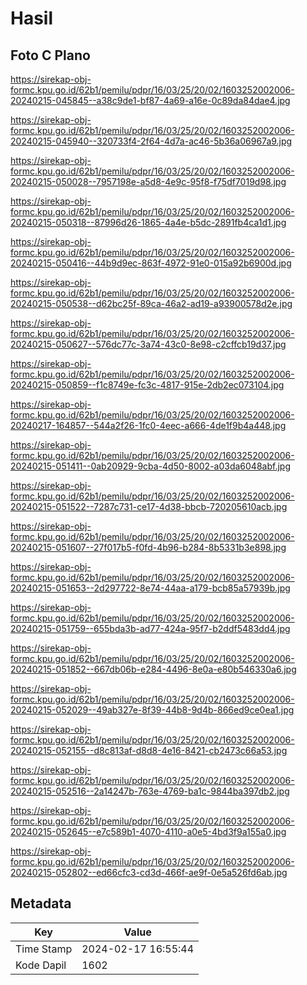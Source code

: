 # Hasil

## Foto C Plano

https://sirekap-obj-formc.kpu.go.id/62b1/pemilu/pdpr/16/03/25/20/02/1603252002006-20240215-045845--a38c9de1-bf87-4a69-a16e-0c89da84dae4.jpg

https://sirekap-obj-formc.kpu.go.id/62b1/pemilu/pdpr/16/03/25/20/02/1603252002006-20240215-045940--320733f4-2f64-4d7a-ac46-5b36a06967a9.jpg

https://sirekap-obj-formc.kpu.go.id/62b1/pemilu/pdpr/16/03/25/20/02/1603252002006-20240215-050028--7957198e-a5d8-4e9c-95f8-f75df7019d98.jpg

https://sirekap-obj-formc.kpu.go.id/62b1/pemilu/pdpr/16/03/25/20/02/1603252002006-20240215-050318--87996d26-1865-4a4e-b5dc-2891fb4ca1d1.jpg

https://sirekap-obj-formc.kpu.go.id/62b1/pemilu/pdpr/16/03/25/20/02/1603252002006-20240215-050416--44b9d9ec-863f-4972-91e0-015a92b6900d.jpg

https://sirekap-obj-formc.kpu.go.id/62b1/pemilu/pdpr/16/03/25/20/02/1603252002006-20240215-050538--d62bc25f-89ca-46a2-ad19-a93900578d2e.jpg

https://sirekap-obj-formc.kpu.go.id/62b1/pemilu/pdpr/16/03/25/20/02/1603252002006-20240215-050627--576dc77c-3a74-43c0-8e98-c2cffcb19d37.jpg

https://sirekap-obj-formc.kpu.go.id/62b1/pemilu/pdpr/16/03/25/20/02/1603252002006-20240215-050859--f1c8749e-fc3c-4817-915e-2db2ec073104.jpg

https://sirekap-obj-formc.kpu.go.id/62b1/pemilu/pdpr/16/03/25/20/02/1603252002006-20240217-164857--544a2f26-1fc0-4eec-a666-4de1f9b4a448.jpg

https://sirekap-obj-formc.kpu.go.id/62b1/pemilu/pdpr/16/03/25/20/02/1603252002006-20240215-051411--0ab20929-9cba-4d50-8002-a03da6048abf.jpg

https://sirekap-obj-formc.kpu.go.id/62b1/pemilu/pdpr/16/03/25/20/02/1603252002006-20240215-051522--7287c731-ce17-4d38-bbcb-720205610acb.jpg

https://sirekap-obj-formc.kpu.go.id/62b1/pemilu/pdpr/16/03/25/20/02/1603252002006-20240215-051607--27f017b5-f0fd-4b96-b284-8b5331b3e898.jpg

https://sirekap-obj-formc.kpu.go.id/62b1/pemilu/pdpr/16/03/25/20/02/1603252002006-20240215-051653--2d297722-8e74-44aa-a179-bcb85a57939b.jpg

https://sirekap-obj-formc.kpu.go.id/62b1/pemilu/pdpr/16/03/25/20/02/1603252002006-20240215-051759--655bda3b-ad77-424a-95f7-b2ddf5483dd4.jpg

https://sirekap-obj-formc.kpu.go.id/62b1/pemilu/pdpr/16/03/25/20/02/1603252002006-20240215-051852--667db06b-e284-4496-8e0a-e80b546330a6.jpg

https://sirekap-obj-formc.kpu.go.id/62b1/pemilu/pdpr/16/03/25/20/02/1603252002006-20240215-052029--49ab327e-8f39-44b8-9d4b-866ed9ce0ea1.jpg

https://sirekap-obj-formc.kpu.go.id/62b1/pemilu/pdpr/16/03/25/20/02/1603252002006-20240215-052155--d8c813af-d8d8-4e16-8421-cb2473c66a53.jpg

https://sirekap-obj-formc.kpu.go.id/62b1/pemilu/pdpr/16/03/25/20/02/1603252002006-20240215-052516--2a14247b-763e-4769-ba1c-9844ba397db2.jpg

https://sirekap-obj-formc.kpu.go.id/62b1/pemilu/pdpr/16/03/25/20/02/1603252002006-20240215-052645--e7c589b1-4070-4110-a0e5-4bd3f9a155a0.jpg

https://sirekap-obj-formc.kpu.go.id/62b1/pemilu/pdpr/16/03/25/20/02/1603252002006-20240215-052802--ed66cfc3-cd3d-466f-ae9f-0e5a526fd6ab.jpg


## Metadata

| Key        | Value               |
| ---------- | ------------------- |
| Time Stamp | 2024-02-17 16:55:44 |
| Kode Dapil | 1602                |



